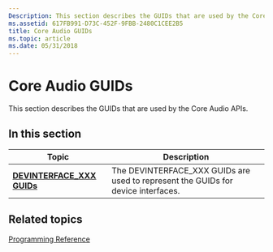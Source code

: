 ```yaml
---
Description: This section describes the GUIDs that are used by the Core Audio APIs.
ms.assetid: 617FB991-D73C-452F-9FBB-2480C1CEE2B5
title: Core Audio GUIDs
ms.topic: article
ms.date: 05/31/2018
---
```


# Core Audio GUIDs

This section describes the GUIDs that are used by the Core Audio APIs.

## In this section



| Topic                                                                | Description                                                                                   |
|----------------------------------------------------------------------|-----------------------------------------------------------------------------------------------|
| [**DEVINTERFACE\_XXX GUIDs**](devinterface-xxx-guids.md)<br/> | The DEVINTERFACE\_XXX GUIDs are used to represent the GUIDs for device interfaces.<br/> |



 

## Related topics

<dl> <dt>

[Programming Reference](programming-reference.md)
</dt> </dl>

 

 





